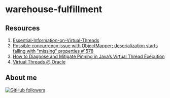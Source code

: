 # warehouse-fulfillment

## Resources 

1.  [Essential-Information-on-Virtual-Threads](https://github.com/SAP/SapMachine/wiki/Essential-Information-on-Virtual-Threads#configuration)
2.  [Possible concurrency issue with ObjectMapper; deserialization starts failing with "missing" properties #1578](https://github.com/FasterXML/jackson-databind/issues/1578)
3.  [How to Diagnose and Mitigate Pinning in Java’s Virtual Thread Execution](https://foojay.io/today/how-to-diagnose-and-mitigate-pinning-in-javas-virtual-thread-execution/)
4.  [Virtual Threads @ Oracle](https://docs.oracle.com/en/java/javase/21/core/virtual-threads.html)

## About me

[![GitHub followers](https://img.shields.io/github/followers/jesperancinha.svg?label=Jesperancinha&style=for-the-badge&logo=github&color=grey "GitHub")](https://github.com/jesperancinha)
